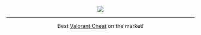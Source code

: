 <div align="center">
  
  <a href="https://pikservices.github.io/">
  <img src="https://i.postimg.cc/PqQBnTVX/pikservices.png"/>
</a>

---
  
<p>Best <a href="https://pikservices.github.io/">Valorant Cheat</a> on the market!</p>
